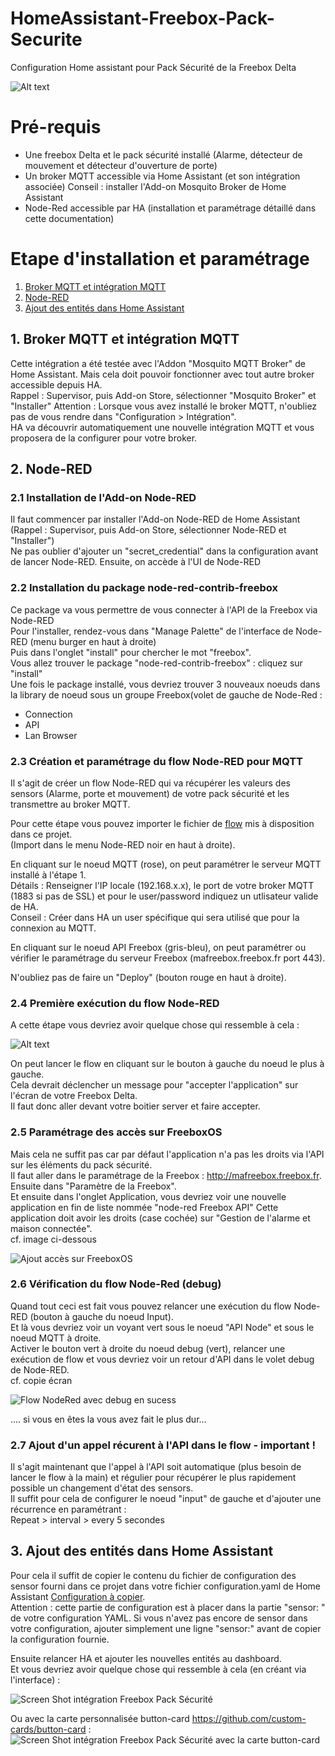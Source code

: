 # HomeAssistant-Freebox-Pack-Securite
Configuration Home assistant pour Pack Sécurité de la Freebox Delta

![Alt text](ScreenShot-Freebox-Delta-pack-securite-HomeAssistant.png?raw=true "Screen Shot")


# Pré-requis
- Une freebox Delta et le pack sécurité installé (Alarme, détecteur de mouvement et détecteur d'ouverture de porte)
- Un broker MQTT accessible via Home Assistant (et son intégration associée)
Conseil : installer l'Add-on Mosquito Broker de Home Assistant
- Node-Red accessible par HA (installation et paramétrage détaillé dans cette documentation)  

# Etape d'installation et paramétrage 

1. [Broker MQTT et intégration MQTT](#1-broker-mqtt-et-intégration-mqtt)  
2. [Node-RED](#2-node-red)  
4. [Ajout des entités dans Home Assistant](#3-ajout-des-entités-dans-home-assistant)  

## 1. Broker MQTT et intégration MQTT

Cette intégration a été testée avec l'Addon "Mosquito MQTT Broker" de Home Assistant.
Mais cela doit pouvoir fonctionner avec tout autre broker accessible depuis HA.  
Rappel : Supervisor, puis Add-on Store, sélectionner "Mosquito Broker" et "Installer" 
Attention : Lorsque vous avez installé le broker MQTT, n'oubliez pas de vous rendre dans "Configuration > Intégration".  
HA va découvrir automatiquement une nouvelle intégration MQTT et vous proposera de la configurer pour votre broker.


## 2. Node-RED
### 2.1 Installation de l'Add-on Node-RED
Il faut commencer par installer l'Add-on Node-RED de Home Assistant  
(Rappel : Supervisor, puis Add-on Store, sélectionner Node-RED et "Installer")  
Ne pas oublier d'ajouter un "secret_credential" dans la configuration avant de lancer Node-RED. 
Ensuite, on accède à l'UI de Node-RED 

### 2.2 Installation du package node-red-contrib-freebox

Ce package va vous permettre de vous connecter à l'API de la Freebox via Node-RED  
Pour l'installer, rendez-vous dans "Manage Palette" de l'interface de Node-RED (menu burger en haut à droite)  
Puis dans l'onglet "install"  pour chercher le mot "freebox".  
Vous allez trouver le package "node-red-contrib-freebox" : cliquez sur "install"  
Une fois le package installé, vous devriez trouver 3 nouveaux noeuds dans la library de noeud sous un groupe Freebox(volet de gauche de Node-Red : 
- Connection
- API 
- Lan Browser

### 2.3 Création et paramétrage du flow Node-RED pour MQTT

Il s'agit de créer un flow Node-RED qui va récupérer les valeurs des sensors (Alarme, porte et mouvement) de votre pack sécurité et les transmettre au broker MQTT.  

Pour cette étape vous pouvez importer le fichier de [flow](./Node-Red-flows-freebox-home-tileset-all.json) mis à disposition dans ce projet.  
(Import dans le menu Node-RED noir en haut à droite).

En cliquant sur le noeud MQTT (rose), on peut paramétrer le serveur MQTT installé à l'étape 1.  
Détails : Renseigner l'IP locale (192.168.x.x), le port de votre broker MQTT (1883 si pas de SSL) et pour le user/password indiquez un utlisateur valide de HA.  
Conseil : Créer dans HA un user spécifique qui sera utilisé que pour la connexion au MQTT.

En cliquant sur le noeud API Freebox (gris-bleu), on peut paramétrer ou vérifier le paramétrage du serveur Freebox (mafreebox.freebox.fr port 443). 

N'oubliez pas de faire un "Deploy" (bouton rouge en haut à droite). 


### 2.4 Première exécution du flow Node-RED 

A cette étape vous devriez avoir quelque chose qui ressemble à cela :

![Alt text](NodeRed-Flow-API-Freebox.png?raw=true "Screen Shot Node-RED")

On peut lancer le flow en cliquant sur le bouton à gauche du noeud le plus à gauche.  
Cela devrait déclencher un message pour "accepter l'application" sur l'écran de votre Freebox Delta.  
Il faut donc aller devant votre boitier server et faire accepter.  

### 2.5 Paramétrage des accès sur FreeboxOS

Mais cela ne suffit pas car par défaut l'application n'a pas les droits via l'API sur les éléments du pack sécurité.  
Il faut aller dans le paramétrage de la Freebox : http://mafreebox.freebox.fr.  
Ensuite dans "Paramètre de la Freebox".  
Et ensuite dans l'onglet Application, vous devriez voir une nouvelle application en fin de liste nommée "node-red Freebox API"
Cette application doit avoir les droits (case cochée) sur "Gestion de l'alarme et maison connectée".  
cf. image ci-dessous 

![Ajout accès sur FreeboxOS](/img/Freebox-GestionAcces-Ajoutacces.png?raw=true "Ajout accès sur FreeboxOS")

### 2.6 Vérification du flow Node-Red (debug)

Quand tout ceci est fait vous pouvez relancer une exécution du flow Node-RED (bouton à gauche du noeud Input).  
Et là vous devriez voir un voyant vert sous le noeud "API Node" et sous le noeud MQTT à droite.  
Activer le bouton vert à droite du noeud debug (vert), relancer une exécution de flow et vous devriez voir un retour d'API dans le volet debug de Node-RED.  
cf. copie écran

![Flow NodeRed avec debug en sucess](/img/NodeRed-Flow-API-Freebox-debug-success.png?raw=true "Flow Node-RED avec debug success")

.... si vous en êtes la vous avez fait le plus dur...

### 2.7 Ajout d'un appel récurent à l'API dans le flow - important !

Il s'agit maintenant que l'appel à l'API soit automatique (plus besoin de lancer le flow à la main) et régulier pour récupérer le plus rapidement possible un changement d'état des sensors.  
Il suffit pour cela de configurer le noeud "input" de gauche et d'ajouter une récurrence en paramétrant :  
Repeat > interval > every 5 secondes

## 3. Ajout des entités dans Home Assistant 

Pour cela il suffit de copier le contenu du fichier de configuration des sensor fourni dans ce projet dans votre fichier configuration.yaml de Home Assistant
[Configuration à copier](./configuration.yaml?raw=true).  
Attention : cette partie de configuration est à placer dans la partie "sensor: " de votre configuration YAML.
Si vous n'avez pas encore de sensor dans votre configuration, ajouter simplement une ligne "sensor:" avant de copier la configuration fournie.  

Ensuite relancer HA et ajouter les nouvelles entités au dashboard.  
Et vous devriez avoir quelque chose qui ressemble à cela (en créant via l'interface) :  

![Screen Shot intégration Freebox Pack Sécurité](ScreenShot-Freebox-Delta-pack-securite-HomeAssistant.png?raw=true "Screen Shot")

Ou avec la carte personnalisée button-card https://github.com/custom-cards/button-card :
![Screen Shot intégration Freebox Pack Sécurité avec la carte button-card](ScreenShot-Freebox-Delta-pack-securite-HomeAssistant-custom.png?raw=true "Screen Shot Custom")




